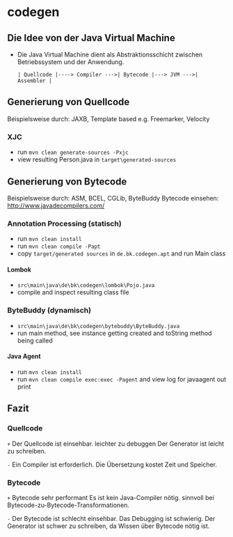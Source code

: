 # codegen

## Die Idee von der Java Virtual Machine
- Die Java Virtual Machine dient als Abstraktionsschicht zwischen Betriebssystem und der Anwendung.

  `| Quellcode |----> Compiler --->| Bytecode |---> JVM --->| Assembler |`


## Generierung von Quellcode
  Beispielsweise durch: JAXB, Template based e.g. Freemarker, Velocity

### XJC
 - run `mvn clean generate-sources -Pxjc` 
 - view resulting Person.java in `target\generated-sources`

## Generierung von Bytecode
  Beispielsweise durch: ASM, BCEL, CGLib, ByteBuddy
  Bytecode einsehen: http://www.javadecompilers.com/
  
### Annotation Processing (statisch)
 - run `mvn clean install` 
 - run `mvn clean compile -Papt`
 - copy `target/generated sources` in `de.bk.codegen.apt` and run Main class
 
#### Lombok
 - `src\main\java\de\bk\codegen\lombok\Pojo.java` 
 - compile and inspect resulting class file
 
### ByteBuddy (dynamisch)
 - `src\main\java\de\bk\codegen\bytebuddy\ByteBuddy.java` 
 - run main method, see instance getting created and toString method being called
 
#### Java Agent
 - run `mvn clean install`
 - run `mvn clean compile exec:exec -Pagent` and view log for javaagent out print
 
## Fazit
### Quellcode
 `+` Der Quellcode ist einsehbar. leichter zu debuggen Der Generator ist leicht zu schreiben.
 
 `-` Ein Compiler ist erforderlich. Die Übersetzung kostet Zeit und Speicher.
### Bytecode
  `+` Bytecode	sehr performant Es ist kein Java-Compiler nötig. sinnvoll bei Bytecode-zu-Bytecode-Transformationen.
  
  `-` Der Bytecode ist schlecht einsehbar. Das Debugging ist schwierig. Der Generator ist schwer zu schreiben, da Wissen über Bytecode nötig ist.
				
		 

